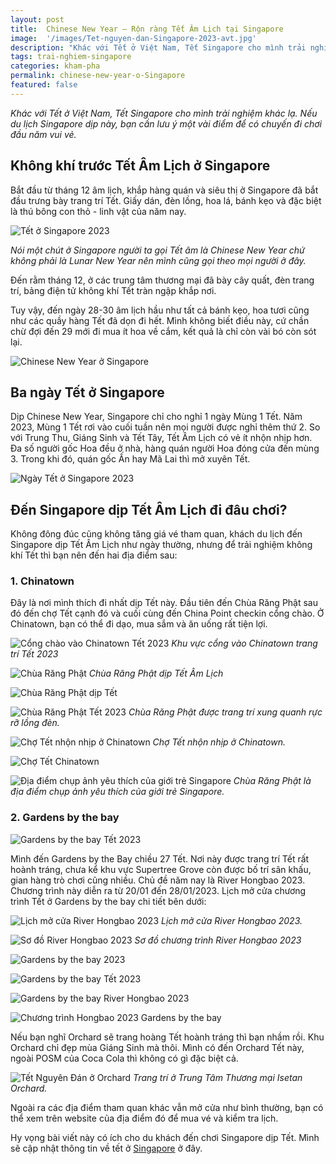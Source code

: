 ```yaml
---
layout: post
title:  Chinese New Year – Rộn ràng Tết Âm Lịch tại Singapore
image:  '/images/Tet-nguyen-dan-Singapore-2023-avt.jpg'
description: "Khác với Tết ở Việt Nam, Tết Singapore cho mình trải nghiệm khác lạ. Nếu du lịch Singapore dịp này, bạn cần lưu ý một vài điểm để có chuyến đi chơi đầu năm vui vẻ"
tags: trai-nghiem-singapore
categories: kham-pha
permalink: chinese-new-year-o-Singapore
featured: false
---
```

_Khác với Tết ở Việt Nam, Tết Singapore cho mình trải nghiệm khác lạ. Nếu du lịch Singapore dịp này, bạn cần lưu ý một vài điểm để có chuyến đi chơi đầu năm vui vẻ._

## Không khí trước Tết Âm Lịch ở Singapore

Bắt đầu từ tháng 12 âm lịch, khắp hàng quán và siêu thị ở Singapore đã bắt đầu trưng bày trang trí Tết. Giấy dán, đèn lồng, hoa lá, bánh kẹo và đặc biệt là thú bông con thỏ - linh vật của năm nay. 

![Tết ở Singapore 2023](/images/Chinatown-tet-2023-6.jpg)

_*Nói một chút ở Singapore người ta gọi Tết âm là Chinese New Year chứ không phải là Lunar New Year nên mình cũng gọi theo mọi người ở đây.*_

Đến rằm tháng 12, ở các trung tâm thương mại đã bày cây quất, đèn trang trí, bảng điện tử không khí Tết tràn ngập khắp nơi.

Tuy vậy, đến ngày 28-30 âm lịch hầu như tất cả bánh kẹo, hoa tươi cũng như các quầy hàng Tết đã dọn đi hết. Mình không biết điều này, cứ chần chừ đợi đến 29 mới đi mua ít hoa về cắm, kết quả là chỉ còn vài bó còn sót lại.

![Chinese New Year ở Singapore](/images/Chinatown-tet-2023-5.jpg)

## Ba ngày Tết ở Singapore

Dịp Chinese New Year, Singapore chỉ cho nghỉ 1 ngày Mùng 1 Tết. Năm 2023, Mùng 1 Tết rơi vào cuối tuần nên mọi người được nghỉ thêm thứ 2. So với Trung Thu, Giáng Sinh và Tết Tây, Tết Âm Lịch có vẻ ít nhộn nhịp hơn. Đa số người gốc Hoa đều ở nhà, hàng quán người Hoa đóng cửa đến mùng 3. Trong khi đó, quán gốc Ấn hay Mã Lai thì mở xuyên Tết. 

![Ngày Tết ở Singapore 2023](/images/Chua-Rang-Phat-Chinatown-tet-2023-3.jpg)

## Đến Singapore dịp Tết Âm Lịch đi đâu chơi?

Không đông đúc cũng không tăng giá vé tham quan, khách du lịch đến Singapore dịp Tết Âm Lịch như ngày thường, nhưng để trải nghiệm không khí Tết thì bạn nên đến hai địa điểm sau:

### 1. Chinatown

Đây là nơi mình thích đi nhất dịp Tết này. Đầu tiên đến Chùa Răng Phật sau đó đến chợ Tết cạnh đó và cuối cùng đến China Point checkin cổng chào. Ở Chinatown, bạn có thể đi dạo, mua sắm và ăn uống rất tiện lợi.

![Cổng chào vào Chinatown Tết 2023](/images/Chinatown-tet-2023-7.jpg)
_Khu vực cổng vào Chinatown trang trí Tết 2023_

![Chùa Răng Phật](/images/Chua-Rang-Phat-Chinatown-tet-2023-1.jpg)
_Chùa Răng Phật dịp Tết Âm Lịch_

![Chùa Răng Phật dịp Tết](/images/Chua-Rang-Phat-Chinatown-tet-2023-2.jpg)

![Chùa Răng Phật Tết 2023](/images/Chua-Rang-Phat-Chinatown-tet-2023-4.jpg)
_Chùa Răng Phật được trang trí xung quanh rực rỡ lồng đèn._

![Chợ Tết nhộn nhịp ở Chinatown](/images/Chinatown-tet-2023.jpg)
_Chợ Tết nhộn nhịp ở Chinatown._

![Chợ Tết Chinatown](/images/Chinatown-tet-2023-2.jpg)

![Địa điểm chụp ảnh yêu thích của giới trẻ Singapore](/images/Chua-rang-phat-Chinatown-2023-tet.jpg)
_Chùa Răng Phật là địa điểm chụp ảnh yêu thích của giới trẻ Singapore._

### 2. Gardens by the bay

![Gardens by the bay Tết 2023](/images/tet-nguyen-dan-gardens-by-the-bay-1.jpg)

Mình đến Gardens by the Bay chiều 27 Tết. Nơi này được trang trí Tết rất hoành tráng, chưa kể khu vực Supertree Grove còn được bố trí sân khấu, gian hàng trò chơi cũng nhiều. Chủ đề năm nay là River Hongbao 2023. Chương trình này diễn ra từ 20/01 đến 28/01/2023. Lịch mở cửa chương trình Tết ở Gardens by the bay chi tiết bên dưới:

![Lịch mở cửa River Hongbao 2023](/images/gardens-by-the-bay-table.PNG)
_Lịch mở cửa River Hongbao 2023._

![Sơ đồ River Hongbao 2023](/images/River-Hongbao-2023-gardens-by-the-bay.jpg)
_Sơ đồ chương trình River Hongbao 2023_

![Gardens by the bay 2023](/images/tet-nguyen-dan-gardens-by-the-bay-2.jpg)

![Gardens by the bay Tết 2023](/images/tet-nguyen-dan-gardens-by-the-bay-3.jpg)

![Gardens by the bay River Hongbao 2023](/images/tet-nguyen-dan-gardens-by-the-bay-4.jpg)

![Chương trình Hongbao 2023 Gardens by the bay](/images/Tet-nguyen-dan-Gardens-by-the-bay5.jpg)

Nếu bạn nghĩ Orchard sẽ trang hoàng Tết hoành tráng thì bạn nhầm rồi. Khu Orchard chỉ đẹp mùa Giáng Sinh mà thôi. Mình có đến Orchard Tết này, ngoài POSM của Coca Cola thì không có gì đặc biệt cả.

![Tết Nguyên Đán ở Orchard](/images/Tet-nguyen-dan-Orchard.jpg)
_Trang trí ở Trung Tâm Thương mại Isetan Orchard._

Ngoài ra các địa điểm tham quan khác vẫn mở cửa như bình thường, bạn có thể xem trên website của địa điểm đó để mua vé và kiểm tra lịch.

Hy vọng bài viết này có ích cho du khách đến chơi Singapore dịp Tết. Mình sẽ cập nhật thông tin về tết ở [Singapore](https://vegiang.com/tag/trai-nghiem-singapore) ở đây.
